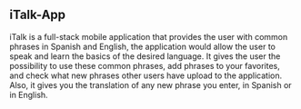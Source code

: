 ## iTalk-App

iTalk is a full-stack mobile application that provides the user with common phrases in Spanish and English, the application would allow the user to speak and learn the basics of the desired language. It gives the user the possibility to use these common phrases, add phrases to your favorites, and check what new phrases other users have upload to the application. Also, it gives you the translation of any new phrase you enter, in Spanish or in English.
